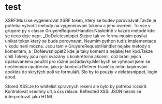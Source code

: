 # test
XSRF:Musí se vygenerovat XSRF token, který se budev porovnávat.Takže je potřeba vytvořit metody na vygenerovani tokenu a jeho overeni. To vse v gruyere.py v classe GruyereRequestHandler.Následně v kazde metode kde se neco deje napr. _DoDeletesnippet.Stejne tak ve formu musim posilat unikat token který se bude porovnavat. Neumim python tudíz implementace v kodu neni mozna.
Jsou tam v GruyereRequestHandler nejake metody s komentem, a _DoNewsnippet2 kde je taky koment a nejakej ten kod.Takze chill.Tokeny jsou nyní svázány s konkrétními akcemi, což brání jejich opakovanému použití pro různé požadavky.Mel bych se vyhnout jsem se neúčinným opatřením, jako je kontrola Referer hlavičky nebo kopírování cookies do skrytých polí ve formuláři.
Slo by to pouziy v deletesnippet, login apod.

Stored XSS:Je to whitelist spravnych reseni ale bylo by potreba rozsirit. Kontrolovat vsechny url,a css relace.
Reflected XSS: JSON nesmi se interpretovat jako HTML
